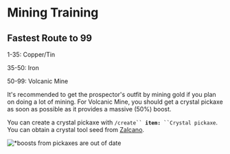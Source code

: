 # Mining Training

## Fastest Route to 99

1-35: Copper/Tin&#x20;

35-50: Iron&#x20;

50-99: Volcanic Mine

It's recommended to get the prospector's outfit by mining gold if you plan on doing a lot of mining. For Volcanic Mine, you should get a crystal pickaxe as soon as possible as it provides a massive (50%) boost.

You can create a crystal pickaxe with `/create`` `**`item:`**` ``Crystal pickaxe`. You can obtain a crystal tool seed from [Zalcano](../../minigames/zalcano.md).

![\*boosts from pickaxes are out of date](../../.gitbook/assets/miningxp.png)
